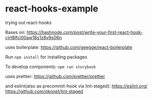 # react-hooks-example

trying out react-hooks

Bases on:
https://hashnode.com/post/write-your-first-react-hook-cjrt8lfci00aw18s1z8v9s06n

uses boilerplate:
https://github.com/geegge/react-boilerplate

Run
`npm install`
for installing packages

To develop components:
`npm run storybook`

uses prettier:
https://github.com/prettier/prettier

and eslint(also as precommit-hook via lint-staged):
https://eslint.org/
https://github.com/okonet/lint-staged
